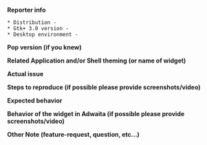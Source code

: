 **Reporter info**

 ```
 * Distribution -
 * Gtk+ 3.0 version -
 * Desktop environment - 
 ```

**Pop version (if you knew)**



**Related Application and/or Shell theming (or name of widget)**



**Actual issue**



**Steps to reproduce (if possible please provide screenshots/video)**



**Expected behavior**



**Behavior of the widget in Adwaita (if possible please provide screenshots/video)**



**Other Note (feature-request, question, etc...)**


